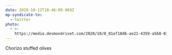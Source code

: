 ```yaml
---
date: 2020-10-12T18:46:09.069Z
mp-syndicate-to:
  - twitter
photo:
  - >-
    https://media.desmondrivet.com/2020/10/0_81ef18d6-ae21-4359-a568-03bd7a674186.jpg
---
```


Chorizo stuffed olives
